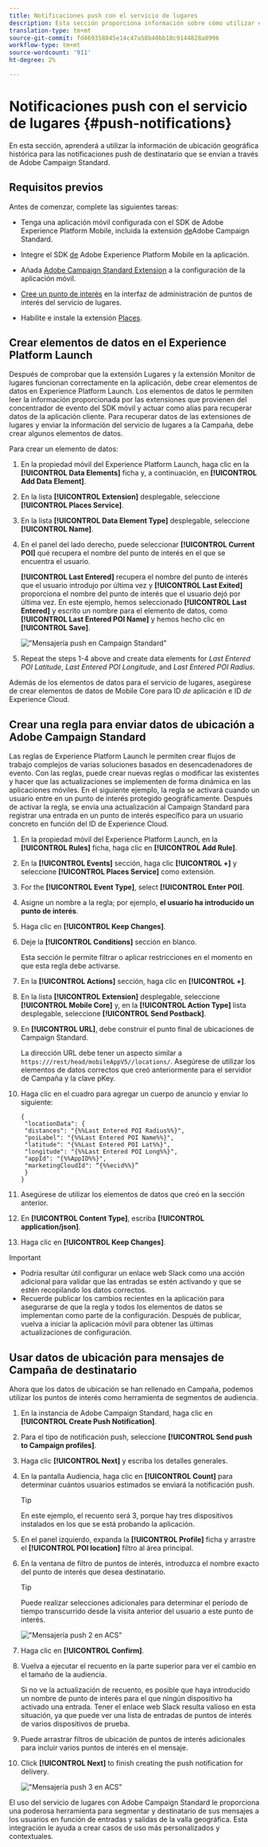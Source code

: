 ```yaml
---
title: Notificaciones push con el servicio de lugares
description: Esta sección proporciona información sobre cómo utilizar el servicio de lugares con notificaciones push en el Campaign Standard.
translation-type: tm+mt
source-git-commit: fd469358845e14c47a58b40bb18c9144828a8996
workflow-type: tm+mt
source-wordcount: '911'
ht-degree: 2%

---
```



# Notificaciones push con el servicio de lugares {#push-notifications}

En esta sección, aprenderá a utilizar la información de ubicación geográfica histórica para las notificaciones push de destinatario que se envían a través de Adobe Campaign Standard.

## Requisitos previos

Antes de comenzar, complete las siguientes tareas:

* Tenga una aplicación móvil configurada con el SDK de Adobe Experience Platform Mobile, incluida la extensión [de](https://aep-sdks.gitbook.io/docs/using-mobile-extensions/adobe-campaign-standard)Adobe Campaign Standard.

* Integre el SDK [de](https://aep-sdks.gitbook.io/docs/getting-started/get-the-sdk) Adobe Experience Platform Mobile en la aplicación.
* Añada [Adobe Campaign Standard Extension](https://aep-sdks.gitbook.io/docs/using-mobile-extensions/adobe-campaign-standard) a la configuración de la aplicación móvil.

* [Cree un punto de interés](/help/poi-mgmt-ui/create-a-poi-ui.md) en la interfaz de administración de puntos de interés del servicio de lugares.

* Habilite e instale la extensión [Places](/help/places-ext-aep-sdks/places-extension/places-extension.md).


## Crear elementos de datos en el Experience Platform Launch

Después de comprobar que la extensión Lugares y la extensión Monitor de lugares funcionan correctamente en la aplicación, debe crear elementos de datos en Experience Platform Launch. Los elementos de datos le permiten leer la información proporcionada por las extensiones que provienen del concentrador de evento del SDK móvil y actuar como alias para recuperar datos de la aplicación cliente. Para recuperar datos de las extensiones de lugares y enviar la información del servicio de lugares a la Campaña, debe crear algunos elementos de datos.

Para crear un elemento de datos:

1. En la propiedad móvil del Experience Platform Launch, haga clic en la **[!UICONTROL Data Elements]** ficha y, a continuación, en **[!UICONTROL Add Data Element]**.
1. En la lista **[!UICONTROL Extension]** desplegable, seleccione **[!UICONTROL Places Service]**.
1. En la lista **[!UICONTROL Data Element Type]** desplegable, seleccione **[!UICONTROL Name]**.
1. En el panel del lado derecho, puede seleccionar **[!UICONTROL Current POI]** qué recupera el nombre del punto de interés en el que se encuentra el usuario.

   **[!UICONTROL Last Entered]** recupera el nombre del punto de interés que el usuario introdujo por última vez y **[!UICONTROL Last Exited]** proporciona el nombre del punto de interés que el usuario dejó por última vez. En este ejemplo, hemos seleccionado **[!UICONTROL Last Entered]** y escrito un nombre para el elemento de datos, como **[!UICONTROL Last Entered POI Name]** y hemos hecho clic en **[!UICONTROL Save]**.

   ![&quot;Mensajería push en Campaign Standard&quot;](/help/assets/ACS_Push1.png)

1. Repeat the steps 1-4 above and create data elements for *Last Entered POI Latitude*, *Last Entered POI Longitude*, and *Last Entered POI Radius*.

Además de los elementos de datos para el servicio de lugares, asegúrese de crear elementos de datos de Mobile Core para ID *de* aplicación e ID *de* Experience Cloud.

## Crear una regla para enviar datos de ubicación a Adobe Campaign Standard

Las reglas de Experience Platform Launch le permiten crear flujos de trabajo complejos de varias soluciones basados en desencadenadores de evento. Con las reglas, puede crear nuevas reglas o modificar las existentes y hacer que las actualizaciones se implementen de forma dinámica en las aplicaciones móviles. En el siguiente ejemplo, la regla se activará cuando un usuario entre en un punto de interés protegido geográficamente. Después de activar la regla, se envía una actualización al Campaign Standard para registrar una entrada en un punto de interés específico para un usuario concreto en función del ID de Experience Cloud.

1. En la propiedad móvil del Experience Platform Launch, en la **[!UICONTROL Rules]** ficha, haga clic en **[!UICONTROL Add Rule]**.
1. En la **[!UICONTROL Events]** sección, haga clic **[!UICONTROL +]** y seleccione **[!UICONTROL Places Service]** como extensión.
1. For the **[!UICONTROL Event Type]**, select **[!UICONTROL Enter POI]**.
1. Asigne un nombre a la regla; por ejemplo, **el usuario ha introducido un punto de interés**.
1. Haga clic en **[!UICONTROL Keep Changes]**.
1. Deje la **[!UICONTROL Conditions]** sección en blanco.

   Esta sección le permite filtrar o aplicar restricciones en el momento en que esta regla debe activarse.

1. En la **[!UICONTROL Actions]** sección, haga clic en **[!UICONTROL +]**.
1. En la lista **[!UICONTROL Extension]** desplegable, seleccione **[!UICONTROL Mobile Core]** y, en la **[!UICONTROL Action Type]** lista desplegable, seleccione **[!UICONTROL Send Postback]**.
1. En **[!UICONTROL URL]**, debe construir el punto final de ubicaciones de Campaign Standard.

   La dirección URL debe tener un aspecto similar a `https:///rest/head/mobileAppV5//locations/`.
Asegúrese de utilizar los elementos de datos correctos que creó anteriormente para el servidor de Campaña y la clave pKey.

1. Haga clic en el cuadro para agregar un cuerpo de anuncio y enviar lo siguiente:

   ```
   {
    "locationData": {
    "distances": "{%%Last Entered POI Radius%%}",
    "poiLabel": "{%%Last Entered POI Name%%}",
    "latitude": "{%%Last Entered POI Lat%%}",
    "longitude": "{%%Last Entered POI Long%%}",
    "appId": "{%%AppID%%}",
    "marketingCloudId": “{%%ecid%%}”
    }
   }
   ```

1. Asegúrese de utilizar los elementos de datos que creó en la sección anterior.
1. En **[!UICONTROL Content Type]**, escriba **[!UICONTROL application/json]**.
1. Haga clic en **[!UICONTROL Keep Changes]**.

>[!IMPORTANT]
>
>* Podría resultar útil configurar un enlace web Slack como una acción adicional para validar que las entradas se estén activando y que se estén recopilando los datos correctos.
>* Recuerde publicar los cambios recientes en la aplicación para asegurarse de que la regla y todos los elementos de datos se implementan como parte de la configuración. Después de publicar, vuelva a iniciar la aplicación móvil para obtener las últimas actualizaciones de configuración.


## Usar datos de ubicación para mensajes de Campaña de destinatario

Ahora que los datos de ubicación se han rellenado en Campaña, podemos utilizar los puntos de interés como herramienta de segmentos de audiencia.

1. En la instancia de Adobe Campaign Standard, haga clic en **[!UICONTROL Create Push Notification]**.
1. Para el tipo de notificación push, seleccione **[!UICONTROL Send push to Campaign profiles]**.
1. Haga clic **[!UICONTROL Next]** y escriba los detalles generales.
1. En la pantalla Audiencia, haga clic en **[!UICONTROL Count]** para determinar cuántos usuarios estimados se enviará la notificación push.

   >[!TIP]
   >
   >En este ejemplo, el recuento será 3, porque hay tres dispositivos instalados en los que se está probando la aplicación.

1. En el panel izquierdo, expanda la **[!UICONTROL Profile]** ficha y arrastre el **[!UICONTROL POI location]** filtro al área principal.
1. En la ventana de filtro de puntos de interés, introduzca el nombre exacto del punto de interés que desea destinatario.

   >[!TIP]
   >
   >Puede realizar selecciones adicionales para determinar el período de tiempo transcurrido desde la visita anterior del usuario a este punto de interés.

   ![&quot;Mensajería push 2 en ACS&quot;](/help/assets/ACS_push2.png)

1. Haga clic en **[!UICONTROL Confirm]**.
1. Vuelva a ejecutar el recuento en la parte superior para ver el cambio en el tamaño de la audiencia.

   Si no ve la actualización de recuento, es posible que haya introducido un nombre de punto de interés para el que ningún dispositivo ha activado una entrada. Tener el enlace web Slack resulta valioso en esta situación, ya que puede ver una lista de entradas de puntos de interés de varios dispositivos de prueba.

1. Puede arrastrar filtros de ubicación de puntos de interés adicionales para incluir varios puntos de interés en el mensaje.
1. Click **[!UICONTROL Next]** to finish creating the push notification for delivery.

   ![&quot;Mensajería push 3 en ACS&quot;](/help/assets/ACS_push3.png)

El uso del servicio de lugares con Adobe Campaign Standard le proporciona una poderosa herramienta para segmentar y destinatario de sus mensajes a los usuarios en función de entradas y salidas de la valla geográfica. Esta integración le ayuda a crear casos de uso más personalizados y contextuales.
